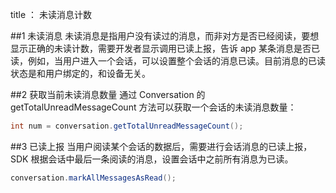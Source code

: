title ： 未读消息计数 

##1 未读消息
未读消息是指用户没有读过的消息，而非对方是否已经阅读，要想显示正确的未读计数，需要开发者显示调用已读上报，告诉 app 某条消息是否已读，例如，当用户进入一个会话，可以设置整个会话的消息已读。目前消息的已读状态是和用户绑定的，和设备无关。

##2 获取当前未读消息数量
通过 Conversation 的 getTotalUnreadMessageCount 方法可以获取一个会话的未读消息数量：
```java
int num = conversation.getTotalUnreadMessageCount();
```
	
##3 已读上报
当用户阅读某个会话的数据后，需要进行会话消息的已读上报，SDK 根据会话中最后一条阅读的消息，设置会话中之前所有消息为已读。
```java
conversation.markAllMessagesAsRead();
```

 

 
 